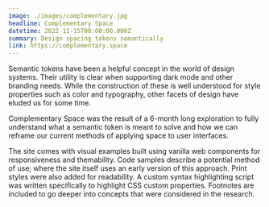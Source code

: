 ```yaml
---
image: ./images/complementary.jpg
headline: Complementary Space
datetime: 2022-11-15T00:00:00.000Z
summary: Design spacing tokens semantically
link: https://complementary.space
---
```


Semantic tokens have been a helpful concept in the world of design systems. Their utility is clear when supporting dark mode and other branding needs. While the construction of these is well understood for style properties such as color and typography, other facets of design have eluded us for some time.

Complementary Space was the result of a 6-month long exploration to fully understand what a semantic token is meant to solve and how we can reframe our current methods of applying space to user interfaces.

The site comes with visual examples built using vanilla web components for responsiveness and themability. Code samples describe a potential method of use; where the site itself uses an early version of this approach. Print styles were also added for readability. A custom syntax highlighting script was written specifically to highlight CSS custom properties. Footnotes are included to go deeper into concepts that were considered in the research.
